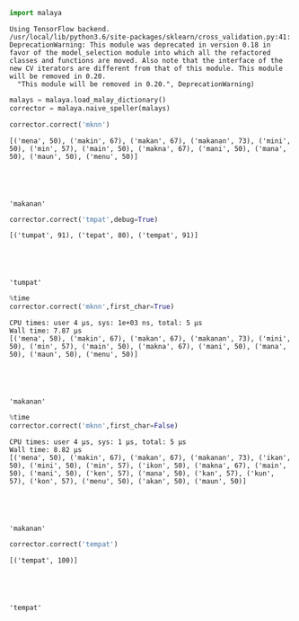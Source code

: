 

```python
import malaya
```

    Using TensorFlow backend.
    /usr/local/lib/python3.6/site-packages/sklearn/cross_validation.py:41: DeprecationWarning: This module was deprecated in version 0.18 in favor of the model_selection module into which all the refactored classes and functions are moved. Also note that the interface of the new CV iterators are different from that of this module. This module will be removed in 0.20.
      "This module will be removed in 0.20.", DeprecationWarning)



```python
malays = malaya.load_malay_dictionary()
corrector = malaya.naive_speller(malays)
```


```python
corrector.correct('mknn')
```

    [('mena', 50), ('makin', 67), ('makan', 67), ('makanan', 73), ('mini', 50), ('min', 57), ('main', 50), ('makna', 67), ('mani', 50), ('mana', 50), ('maun', 50), ('menu', 50)]





    'makanan'




```python
corrector.correct('tmpat',debug=True)
```

    [('tumpat', 91), ('tepat', 80), ('tempat', 91)]





    'tumpat'




```python
%time
corrector.correct('mknn',first_char=True)
```

    CPU times: user 4 µs, sys: 1e+03 ns, total: 5 µs
    Wall time: 7.87 µs
    [('mena', 50), ('makin', 67), ('makan', 67), ('makanan', 73), ('mini', 50), ('min', 57), ('main', 50), ('makna', 67), ('mani', 50), ('mana', 50), ('maun', 50), ('menu', 50)]





    'makanan'




```python
%time
corrector.correct('mknn',first_char=False)
```

    CPU times: user 4 µs, sys: 1 µs, total: 5 µs
    Wall time: 8.82 µs
    [('mena', 50), ('makin', 67), ('makan', 67), ('makanan', 73), ('ikan', 50), ('mini', 50), ('min', 57), ('ikon', 50), ('makna', 67), ('main', 50), ('mani', 50), ('ken', 57), ('mana', 50), ('kan', 57), ('kun', 57), ('kon', 57), ('menu', 50), ('akan', 50), ('maun', 50)]





    'makanan'




```python
corrector.correct('tempat')
```

    [('tempat', 100)]





    'tempat'




```python

```
